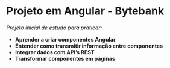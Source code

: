 # Projeto em Angular - Bytebank

*Projeto inicial de estudo para praticar:*
* **Aprender a criar componentes Angular**
* **Entender como transmitir informação entre componentes**
* **Integrar dados com API’s REST**
* **Transformar componentes em páginas**
